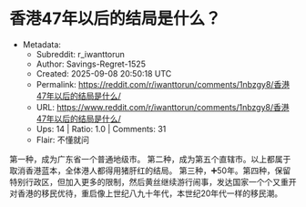 # 香港47年以后的结局是什么？

- Metadata:
  - Subreddit: r_iwanttorun
  - Author: Savings-Regret-1525
  - Created: 2025-09-08 20:50:18 UTC
  - Permalink: https://reddit.com/r/iwanttorun/comments/1nbzgy8/香港47年以后的结局是什么/
  - URL: https://www.reddit.com/r/iwanttorun/comments/1nbzgy8/香港47年以后的结局是什么/
  - Ups: 14 | Ratio: 1.0 | Comments: 31
  - Flair: 不懂就问


第一种，成为广东省一个普通地级市。
第二种，成为第五个直辖市。以上都属于取消香港蓝本，全体港人都得用猪肝红的结局。
第三种，➕50年。第四种，保留特别行政区，但加入更多的限制，然后黄丝继续游行闹事，发达国家一个个又重开对香港的移民优待，重启像上世纪八九十年代，本世纪20年代一样的移民潮。

